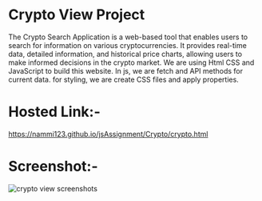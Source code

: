 # Crypto View Project

The Crypto Search Application is a web-based tool that enables users to search for information on various cryptocurrencies. It provides real-time data, detailed information, and historical price charts, allowing users to make informed decisions in the crypto market. We are using Html CSS and JavaScript to build this website. In js, we are fetch and API methods for current data. for styling, we are create CSS files and apply properties.

# Hosted Link:-
https://nammi123.github.io/jsAssignment/Crypto/crypto.html


# Screenshot:-
![crypto view screenshots](https://github.com/nammi123/jsAssignment/assets/96935962/af46505e-8f96-4b8a-8e16-3f13cc76ff54)

